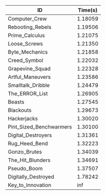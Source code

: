 |ID|Time(s)|
|-|-|
|Computer_Crew|1.18059|
|Rebooting_Rebels|1.19506|
|Prime_Calculus|1.21075|
|Loose_Screws|1.21350|
|Byte_Mechanics|1.21858|
|Creed_Symbol|1.22032|
|Grapevine_Squad|1.22328|
|Artful_Maneuvers|1.23586|
|Smalltalk_Dribble|1.24479|
|The_ERROR_List|1.26905|
|Beasts|1.27545|
|Blackouts|1.29673|
|Hackerjacks|1.30020|
|Pint_Sized_Benchwarmers|1.30100|
|Digital_Destroyers|1.31361|
|Rug_Heed_Bend|1.32223|
|Gonzo_Brutes|1.34039|
|The_Hit_Blunders|1.34691|
|Pseudo_Boom|1.37507|
|Digitally_Destroyed|1.78242|
|Key_to_Innovation|inf|
